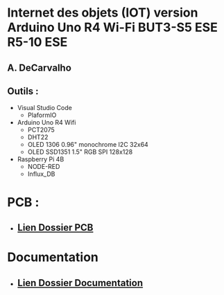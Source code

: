 # Internet des objets (IOT) version Arduino Uno R4 Wi-Fi BUT3-S5 ESE R5-10 ESE 
## A. DeCarvalho

## Outils : 
- Visual Studio Code
  - PlaformIO
-  Arduino Uno R4 Wifi
   -  PCT2075
   -  DHT22
   -  OLED 1306 0.96" monochrome I2C 32x64
   -  OLED SSD1351 1.5" RGB SPI 128x128
-  Raspberry Pi 4B
   -  NODE-RED
   -  Influx_DB

# PCB :
 - ## [Lien Dossier PCB](PCB_Proteus)

# Documentation
- ## [Lien Dossier Documentation](Documentation)
